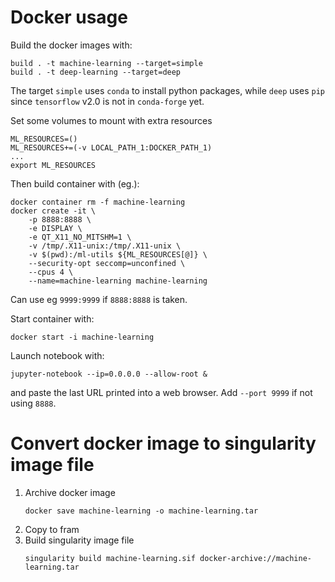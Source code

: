 # Docker usage
Build the docker images with:
```
build . -t machine-learning --target=simple
build . -t deep-learning --target=deep
```
The target `simple` uses `conda` to install python packages, while `deep` uses `pip` since `tensorflow` v2.0 is not in `conda-forge` yet.

Set some volumes to mount with extra resources
```
ML_RESOURCES=()
ML_RESOURCES+=(-v LOCAL_PATH_1:DOCKER_PATH_1)
...
export ML_RESOURCES
```
Then build container with (eg.):
```
docker container rm -f machine-learning
docker create -it \
    -p 8888:8888 \
    -e DISPLAY \
    -e QT_X11_NO_MITSHM=1 \
    -v /tmp/.X11-unix:/tmp/.X11-unix \
    -v $(pwd):/ml-utils ${ML_RESOURCES[@]} \
    --security-opt seccomp=unconfined \
    --cpus 4 \
    --name=machine-learning machine-learning
```
Can use eg `9999:9999` if `8888:8888` is taken.

Start container with:
```
docker start -i machine-learning
```
Launch notebook with:
```
jupyter-notebook --ip=0.0.0.0 --allow-root &
```
and paste the last URL printed into a web browser. Add `--port 9999` if not using `8888`.

# Convert docker image to singularity image file
1. Archive docker image
   ```
   docker save machine-learning -o machine-learning.tar
   ```
2. Copy to fram
3. Build singularity image file
   ```
   singularity build machine-learning.sif docker-archive://machine-learning.tar
   ```
